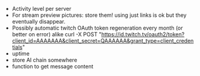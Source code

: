 - Activity level per server
- For stream preview pictures: store them! using just links is ok but they eventually disappear.
- Possibly automatic twitch OAuth token regeneration every month (or better on error)
    alike curl -X POST "https://id.twitch.tv/oauth2/token?client_id=AAAAAAA&client_secret=QAAAAAA&grant_type=client_credentials"
- uptime
- store AI chain somewhere
- function to get message content
